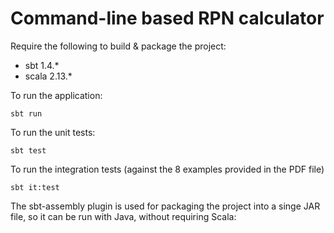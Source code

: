 # Command-line based RPN calculator

Require the following to build & package the project:
- sbt 1.4.*
- scala 2.13.*

To run the application:
```
sbt run
```

To run the unit tests:
```
sbt test
```

To run the integration tests (against the 8 examples provided in the PDF file)
```
sbt it:test
```

The sbt-assembly plugin is used for packaging the project into a singe JAR file, so it can be run with Java, without requiring Scala:
```

```